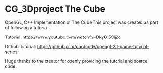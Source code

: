 # CG_3Dproject The Cube
OpenGL, C++ Implementation of The Cube
This project was created as part of following a tutorial.

Tutorial: https://www.youtube.com/watch?v=DkyOI59Ij2c

Github Tutorial: https://github.com/pardcode/opengl-3d-game-tutorial-series

Huge thanks to the creator for openly providing the tutorial and source code.
